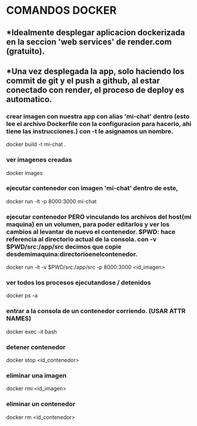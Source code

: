 # COMANDOS DOCKER
## *Idealmente desplegar aplicacion dockerizada en la seccion 'web services' de render.com (gratuito).
## *Una vez desplegada la app, solo haciendo los commit de git y el push a github, al estar conectado con render, el proceso de deploy es automatico.
### crear imagen con nuestra app con alias 'mi-chat' dentro (esto lee el archivo Dockerfile con la configuracion para hacerlo, ahi tiene las instrucciones.) con -t le asignamos un nombre.
docker build -t mi-chat .
### ver imagenes creadas
docker images
### ejecutar contenedor con imagen 'mi-chat' dentro de este,
docker run -it -p 8000:3000 mi-chat
### ejecutar contenedor PERO vinculando los archivos del host(mi maquina) en un volumen, para poder editarlos y ver los cambios al levantar de nuevo el contenedor. $PWD: hace referencia al directorio actual de la consola. con -v $PWD/src:/app/src decimos que copie desdemimaquina:directorioenelcontenedor.
docker run -it -v $PWD/src:/app/src -p 8000:3000 <id_imagen>
### ver todos los procesos ejecutandose / detenidos
docker ps -a
### entrar a la consola de un contenedor corriendo. (USAR ATTR NAMES)
docker exec -it <NAMES> bash 
### detener contenedor
docker stop <id_contenedor>
### eliminar una imagen
docker rmi <id_imagen>
### eliminar un contenedor
docker rm <id_contenedor>